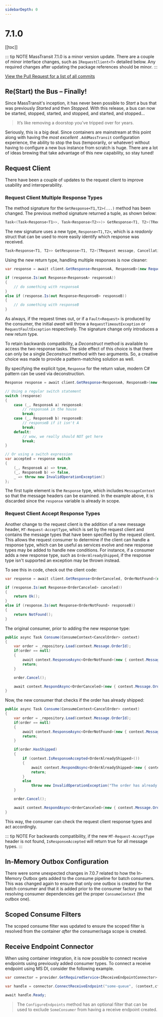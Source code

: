 ```yaml
---
sidebarDepth: 0
---
```


# 7.1.0

[[toc]]

::: tip NOTE
MassTransit 7.1.0 is a minor version update. There are a couple of minor interface changes, such as `IRequestClient<T>` detailed below. Any required changes after updating the package references should be minor.
:::

[View the Pull Request for a list of all commits](https://github.com/MassTransit/MassTransit/pull/2195)

## Re(Start) the Bus – Finally!

Since MassTransit's inception, it has never been possible to _Start_ a bus that was previously _Started_ and then _Stopped_. With this release, a bus can now be started, stopped, started, and stopped, and started, and stopped...

> It’s like removing a doorstop you’ve tripped over for years.

Seriously, this is a big deal. Since containers are mainstream at this point along with having the _most excellent_ `.AddMassTransit` configuration experience, the ability to stop the bus (temporarily, or whatever) without having to configure a new bus instance from scratch is huge. There are a lot of ideas brewing that take advantage of this new capability, so stay tuned!

## Request Client

There have been a couple of updates to the request client to improve usability and interoperability.

### Request Client Multiple Response Types

The method signature for the `GetResponse<T1,T2>(...)` method has been changed. The previous method signature returned a tuple, as shown below:

```cs
Task<(Task<Response<T1>>, Task<Response<T2>>)> GetResponse<T1, T2>(TRequest message, CancellationToken cancellationToken, RequestTimeout timeout)
```

The new signature uses a new type, `Response<T1,T2>`, which is a _readonly_ struct that can be used to more easily identify which response was received.

```cs
Task<Response<T1, T2>> GetResponse<T1, T2>(TRequest message, CancellationToken cancellationToken, RequestTimeout timeout)
```

Using the new return type, handling multiple responses is now cleaner:

```cs
var response = await client.GetResponse<ResponseA, ResponseB>(new Request());

if (response.Is(out Response<ResponseA> responseA))
{
    // do something with responseA
}
else if (response.Is(out Response<ResponseB> responseB))
{
    // do something with responseB
}
```

As always, if the request times out, or if a `Fault<Request>` is produced by the consumer, the initial _await_ will throw a `RequestTimeoutException` or `RequestFaultException` respectively. The signature change only introduces a new return type.

To retain backwards compatibility, a _Deconstruct_ method is available to access the two response tasks. The side effect of this choice is that there can only be a single _Deconstruct_ method with two arguments. So, a creative choice was made to provide a pattern-matching solution as well.

By specifying the explicit type, `Response` for the return value, modern C# pattern can be used via deconstruction.

```cs
Response response = await client.GetResponse<ResponseA, ResponseB>(new Request());

// Using a regular switch statement
switch (response)
{
    case (_, ResponseA a) responseA:
        // responseA in the house
        break;
    case (_, ResponseB b) responseB:
        // responseB if it isn't A
        break;
    default:
        // wow, we really should NOT get here
        break;
}

// Or using a switch expression
var accepted = response switch
{
    (_, ResponseA a) => true,
    (_, ResponseB b) => false,
    _ => throw new InvalidOperationException()
};
```

The first tuple element is the `Response` type, which includes `MessageContext` so that the message headers can be examined. In the example above, it is discarded since the `response` variable is already in scope.

### Request Client Accept Response Types

Another change to the request client is the addition of a new message header, `MT-Request-AcceptType`, which is set by the request client and contains the message types that have been specified by the request client. This allows the request consumer to determine if the client can handle a response type, which can be useful as services evolve and new response types may be added to handle new conditions. For instance, if a consumer adds a new response type, such as `OrderAlreadyShipped`, if the response type isn't supported an exception may be thrown instead. 

To see this in code, check out the client code:

```cs
var response = await client.GetResponse<OrderCanceled, OrderNotFound>(new CancelOrder());

if (response.Is(out Response<OrderCanceled> canceled))
{
    return Ok();
}
else if (response.Is(out Response<OrderNotFound> responseB))
{
    return NotFound();
}
```

The original consumer, prior to adding the new response type:

```cs
public async Task Consume(ConsumeContext<CancelOrder> context)
{
    var order = _repository.Load(context.Message.OrderId);
    if(order == null)
    {
        await context.ResponseAsync<OrderNotFound>(new { context.Message.OrderId });
        return;
    }

    order.Cancel();

    await context.RespondAsync<OrderCanceled>(new { context.Message.OrderId });
}
```

Now, the new consumer that checks if the order has already shipped:

```cs
public async Task Consume(ConsumeContext<CancelOrder> context)
{
    var order = _repository.Load(context.Message.OrderId);
    if(order == null)
    {
        await context.ResponseAsync<OrderNotFound>(new { context.Message.OrderId });
        return;
    }

    if(order.HasShipped)
    {
        if (context.IsResponseAccepted<OrderAlreadyShipped>())
        {
            await context.RespondAsync<OrderAlreadyShipped>(new { context.Message.OrderId, order.ShipDate });
            return;
        }
        else
            throw new InvalidOperationException("The order has already shipped"); // to throw a RequestFaultException in the client
    }

    order.Cancel();

    await context.RespondAsync<OrderCanceled>(new { context.Message.OrderId });
}
```

This way, the consumer can check the request client response types and act accordingly.

::: tip NOTE
For backwards compatibility, if the new `MT-Request-AcceptType` header is not found, `IsResponseAccepted` will return true for all message types.
:::

## In-Memory Outbox Configuration

There were some unexpected changes in 7.0.7 related to how the In-Memory Outbox gets added to the consume pipeline for batch consumers. This was changed again to ensure that only one outbox is created for the batch consumer and that it is added prior to the consumer factory so that resolving consumer dependencies get the proper `ConsumeContext` (the outbox one).

## Scoped Consume Filters

The scoped consume filter was updated to ensure the scoped filter is resolved from the container _after_ the consumer/saga scope is created.

## Receive Endpoint Connector

When using container integration, it is now possible to connect receive endpoints using previously added consumer types. To connect a receive endpoint using MS DI, consider the following example.

```cs
var connector = provider.GetRequiredService<IReceiveEndpointConnector>();

var handle = connector.ConnectReceiveEndpoint("some-queue", (context,cfg) => cfg.ConfigureConsumer<SomeConsumer>(context));

await handle.Ready;
```

> The `ConfigureEndpoints` method has an optional filter that can be used to exclude `SomeConsumer` from having a receive endpoint created.



